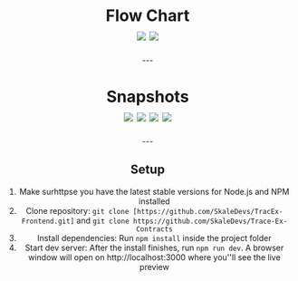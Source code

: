 <h1 align="center">
    <b>Flow Chart</b>
    <br>
       <img src="https://user-images.githubusercontent.com/74611057/205471342-62b6a694-c257-41ee-9424-66867eebc5e6.jpg"/>
       <img src="https://user-images.githubusercontent.com/74611057/205471575-302041ed-bb02-4955-8210-c128fde1bdac.jpg"/>
    </a>
</h1>
<div align="center">
---
<h1 align="center">
    <b>Snapshots</b>
    <br>
       <img src=https://user-images.githubusercontent.com/74611057/205471652-a8c88052-cbce-4a00-9177-952767e18476.jpeg/>
       <img src=https://user-images.githubusercontent.com/74611057/205471713-0e06ac93-5328-4c31-a454-d2ca26a94ecf.jpeg/>
       <img src=https://user-images.githubusercontent.com/74611057/205471737-345dd2ca-8571-4deb-8690-bd3e3131f80e.jpeg/>
       <img src=https://user-images.githubusercontent.com/74611057/205471759-2eef2aab-557b-4c34-8a0a-f55b96eb045a.jpeg/>
    </a>
</h1>
---
<h2>
    Setup
</h2>
<ol>
    <li>Make surhttpse you have the latest stable versions for Node.js and NPM installed</li>
    <li>Clone repository: <code>git clone [https://github.com/SkaleDevs/TracEx-Frontend.git]</code> and <code>git clone https://github.com/SkaleDevs/Trace-Ex-Contracts</code></li>
    <li>Install dependencies: Run <code>npm install</code> inside the project folder</li>
    <li>Start dev server: After the install finishes, run <code>npm run dev</code>. A browser window will open on http://localhost:3000 where you''ll see the live preview</li>
</ol>
